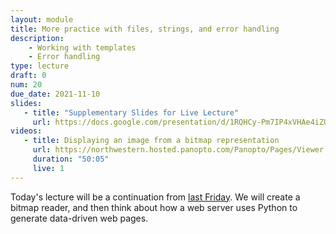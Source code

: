 ```yaml
---
layout: module
title: More practice with files, strings, and error handling
description: 
    - Working with templates
    - Error handling
type: lecture
draft: 0
num: 20
due_date: 2021-11-10
slides: 
   - title: "Supplementary Slides for Live Lecture"
     url: https://docs.google.com/presentation/d/1RQHCy-Pm7IP4xVHAe4iZUL7VlKLr21MxOS72iegqyYs/edit?usp=sharing
videos:
   - title: Displaying an image from a bitmap representation 
     url: https://northwestern.hosted.panopto.com/Panopto/Pages/Viewer.aspx?id=11b0af52-a9bb-4f95-a5f4-addc0107d066
     duration: "50:05"
     live: 1
---
```


Today's lecture will be a continuation from [last Friday](week07-lecture03). We will create a bitmap reader, and then think about how a web server uses Python to generate data-driven web pages.

